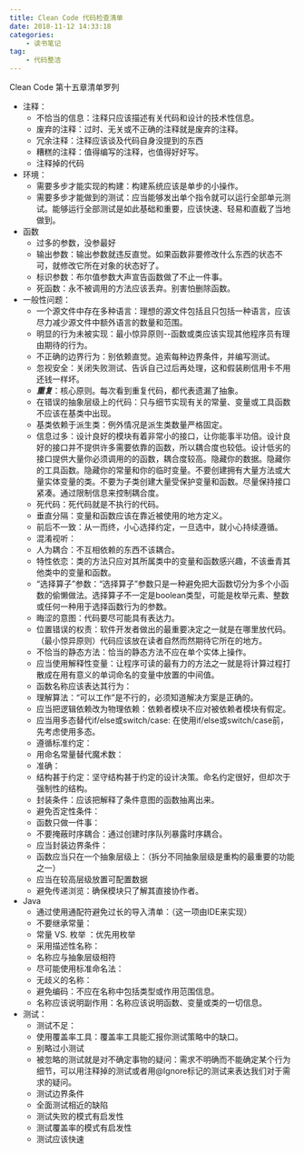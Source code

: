 ```yaml
---
title: Clean Code 代码检查清单
date: 2018-11-12 14:33:18
categories: 
    - 读书笔记
tag: 
    - 代码整洁
---
```


Clean Code 第十五章清单罗列

<!-- more -->

- 注释：
    - 不恰当的信息：注释只应该描述有关代码和设计的技术性信息。
    - 废弃的注释：过时、无关或不正确的注释就是废弃的注释。
    - 冗余注释：注释应该谈及代码自身没提到的东西
    - 糟糕的注释：值得编写的注释，也值得好好写。
    - 注释掉的代码
- 环境：
    - 需要多步才能实现的构建：构建系统应该是单步的小操作。
    - 需要多步才能做到的测试：应当能够发出单个指令就可以运行全部单元测试。能够运行全部测试是如此基础和重要，应该快速、轻易和直截了当地做到。
- 函数
    - 过多的参数，没参最好
    - 输出参数：输出参数就违反直觉。如果函数非要修改什么东西的状态不可，就修改它所在对象的状态好了。
    - 标识参数：布尔值参数大声宣告函数做了不止一件事。
    - 死函数：永不被调用的方法应该丢弃。别害怕删除函数。
- 一般性问题：
    - 一个源文件中存在多种语言：理想的源文件包括且只包括一种语言，应该尽力减少源文件中额外语言的数量和范围。
    - 明显的行为未被实现：最小惊异原则--函数或类应该实现其他程序员有理由期待的行为。
    - 不正确的边界行为：别依赖直觉。追索每种边界条件，并编写测试。
    - 忽视安全：关闭失败测试、告诉自己过后再处理，这和假装刷信用卡不用还钱一样坏。
    - ***重复***：核心原则。每次看到重复代码，都代表遗漏了抽象。
    - 在错误的抽象层级上的代码：只与细节实现有关的常量、变量或工具函数不应该在基类中出现。
    - 基类依赖于派生类：例外情况是派生类数量严格固定。
    - 信息过多：设计良好的模块有着非常小的接口，让你能事半功倍。设计良好的接口并不提供许多需要依靠的函数，所以耦合度也较低。设计低劣的接口提供大量你必须调用的的函数，耦合度较高。隐藏你的数据。隐藏你的工具函数。隐藏你的常量和你的临时变量。不要创建拥有大量方法或大量实体变量的类。不要为子类创建大量受保护变量和函数。尽量保持接口紧凑。通过限制信息来控制耦合度。
    - 死代码：死代码就是不执行的代码。
    - 垂直分隔：变量和函数应该在靠近被使用的地方定义。
    - 前后不一致：从一而终，小心选择约定，一旦选中，就小心持续遵循。
    - 混淆视听：
    - 人为耦合：不互相依赖的东西不该耦合。
    - 特性依恋：类的方法只应对其所属类中的变量和函数感兴趣，不该垂青其他类中的变量和函数。
    - “选择算子”参数：“选择算子”参数只是一种避免把大函数切分为多个小函数的偷懒做法。选择算子不一定是boolean类型，可能是枚举元素、整数或任何一种用于选择函数行为的参数。
    - 晦涩的意图：代码要尽可能具有表达力。
    - 位置错误的权责：软件开发者做出的最重要决定之一就是在哪里放代码。（最小惊异原则）代码应该放在读者自然而然期待它所在的地方。
    - 不恰当的静态方法：恰当的静态方法不应在单个实体上操作。
    - 应当使用解释性变量：让程序可读的最有力的方法之一就是将计算过程打散成在用有意义的单词命名的变量中放置的中间值。
    - 函数名称应该表达其行为：
    - 理解算法：“可以工作”是不行的，必须知道解决方案是正确的。
    - 应当把逻辑依赖改为物理依赖：依赖者模块不应对被依赖者模块有假定。
    - 应当用多态替代if/else或switch/case: 在使用if/else或switch/case前，先考虑使用多态。
    - 遵循标准约定：
    - 用命名常量替代魔术数：
    - 准确：
    - 结构甚于约定：坚守结构甚于约定的设计决策。命名约定很好，但却次于强制性的结构。
    - 封装条件：应该把解释了条件意图的函数抽离出来。
    - 避免否定性条件：
    - 函数只做一件事：
    - 不要掩蔽时序耦合：通过创建时序队列暴露时序耦合。
    - 应当封装边界条件：
    - 函数应当只在一个抽象层级上：（拆分不同抽象层级是重构的最重要的功能之一）
    - 应当在较高层级放置可配置数据
    - 避免传递浏览：确保模块只了解其直接协作者。
- Java
    - 通过使用通配符避免过长的导入清单：（这一项由IDE来实现）
    - 不要继承常量：
    - 常量 VS. 枚举 ：优先用枚举
    - 采用描述性名称：
    - 名称应与抽象层级相符
    - 尽可能使用标准命名法：
    - 无歧义的名称：
    - 避免编码：不应在名称中包括类型或作用范围信息。
    - 名称应该说明副作用：名称应该说明函数、变量或类的一切信息。
- 测试：
    - 测试不足：
    - 使用覆盖率工具：覆盖率工具能汇报你测试策略中的缺口。
    - 别略过小测试
    - 被忽略的测试就是对不确定事物的疑问：需求不明确而不能确定某个行为细节，可以用注释掉的测试或者用@Ignore标记的测试来表达我们对于需求的疑问。
    - 测试边界条件
    - 全面测试相近的缺陷
    - 测试失败的模式有启发性
    - 测试覆盖率的模式有启发性
    - 测试应该快速